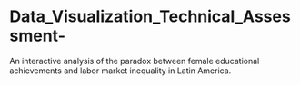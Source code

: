 # Data_Visualization_Technical_Assessment-
An interactive analysis of the paradox between female educational achievements and labor market inequality in Latin America.
